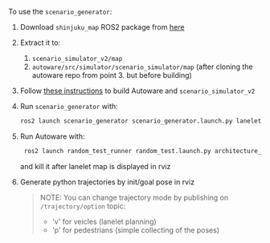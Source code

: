 To use the `scenario_generator`:

1. Download `shinjuku_map` ROS2 package from [here](https://drive.google.com/file/d/14rRcfNBrkgrWk8qTdwB7CA2JAowJpEuQ/view?usp=sharing)

2. Extract it to:
   1. `scenario_simulator_v2/map`
   2. `autoware/src/simulator/scenario_simulator/map` (after cloning the autoware repo from point 3. but before building)

3. Follow [these instructions](https://github.com/tier4/scenario_simulator_v2/blob/master/docs/tutorials/RunWithAutowareUniverse.md) to build Autoware and `scenario_simulator_v2`

4. Run `scenario_generator` with:

    ```bash
    ros2 launch scenario_generator scenario_generator.launch.py lanelet_map_path:=map/shinjuku_map/map/lanelet2_map.osm
    ```

5. Run Autoware with:

    ```bash
     ros2 launch random_test_runner random_test.launch.py architecture_type:=awf/universe sensor_model:=sample_sensor_kit vehicle_model:=sample_vehicle map_name:=shinjuku_map
    ```

    and kill it after lanelet map is displayed in rviz

6. Generate python trajectories by init/goal pose in rviz

    > NOTE: You can change trajectory mode by publishing on `/trajectory/option` topic:
    > * 'v' for veicles (lanelet planning)
    > * 'p' for pedestrians (simple collecting of the poses)